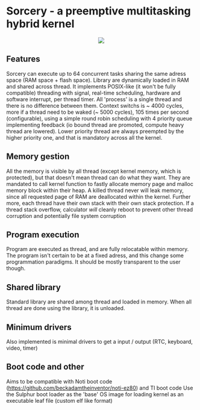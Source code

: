 

# Sorcery - a preemptive multitasking hybrid kernel

<p align="center">
<img src="https://i.imgur.com/i6wLFIz.png" />
</p>

## Features

Sorcery can execute up to 64 concurrent tasks sharing the same adress space (RAM space + flash space). Library are dynamically loaded in RAM and shared across thread. It implements POSIX-like (it won't be fully compatible) threading with signal, real-time scheduling, hardware and software interrupt, per thread timer. All 'process' is a single thread and there is no difference between them. Context switchs is ~ 4000 cycles, more if a thread need to be waked (~ 5000 cycles), 105 times per second (configurable), using a simple round robin scheduling with 4 priority queue implementing feedback (io bound thread are promoted, compute heavy thread are lowered). Lower priority thread are always preempted by the higher priority one, and that is mandatory across all the kernel.

## Memory gestion

All the memory is visible by all thread (except kernel memory, which is protected), but that doesn't mean thread can do what they want. They are mandated to call kernel function to fastly allocate memory page and malloc memory block within their heap. A killed thread never will leak memory, since all requested page of RAM are deallocated within the kernel. Further more, each thread have their own stack with their own stack protection. If a thread stack overflow, calculator *will* cleanly reboot to prevent other thread corruption and potentially file system corruption

## Program execution

Program are executed as thread, and are fully relocatable within memory. The program isn't certain to be at a fixed adress, and this change some programmation paradigms. It should be mostly transparent to the user though.

## Shared library

Standard library are shared among thread and loaded in memory. When all thread are done using the library, it is unloaded.

## Minimum drivers

Also implemented is minimal drivers to get a input / output (RTC, keyboard, video, timer)

## Boot code and other

Aims to be compatible with Noti boot code (https://github.com/beckadamtheinventor/noti-ez80) and TI boot code
Use the Sulphur boot loader as the 'base' OS image for loading kernel as an executable leaf file (custom elf like format)
